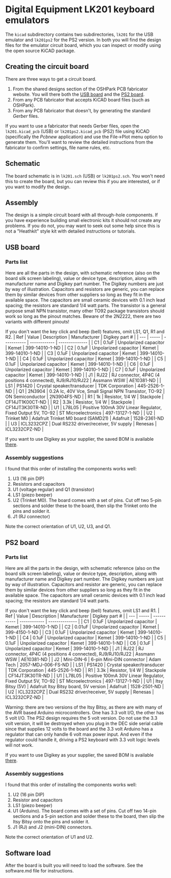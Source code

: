 # Digital Equipment LK201 keyboard emulators

The `kicad` subdirectory contains two subdirectories, `lk201` for the USB emulator and `lk201ps2` for the PS2 version.  In both you will find the design files for the emulator circuit board, which you can inspect or modify using the open source KiCAD package.

## Creating the circuit board

There are three ways to get a circuit board.
1. From the shared designs section of the OSHPark PCB fabricator website.  You will there both the [USB board](https://oshpark.com/shared_projects/zDjWDDDL "LK201 emulator") and the [PS2 board](https://oshpark.com/shared_projects/TBD "LK201-PS2 emulator").
2. From any PCB fabricator that accepts KiCAD board files (such as OSHPark).
3. From any PCB fabricator that doesn't, by generating the standard *Gerber* files.

If you want to use a fabricator that needs Gerber files, open the `lk201.kicad_pcb` (USB) or `lk201ps2.kicad_pcb` (PS2) file using KiCAD (specifically the *Pcbnew* application) and use the File->Plot menu option to generate them.  You'll want to review the detailed instructions from the fabricator to confirm settings, file name rules, etc.

## Schematic

The board schematic is in `lk201.sch` (USB) or `lk201ps2.sch`.  You won't need this to create the board, but you can review this if you are interested, or if you want to modify the design.

## Assembly

The design is a simple circuit board with all through-hole components.  If you have experience building small electronic kits it should not create any problems.  If you do not, you may want to seek out some help since this is not a "Heathkit" style kit with detailed instructions or tutorials.

## USB board

### Parts list

Here are all the parts in the design, with schematic reference (also on the board silk screen labeling), value or device type, description, along with manufacturer name and Digikey part number.  The Digikey numbers are just by way of illustration.  Capacitors and resistors are generic, you can replace them by similar devices from other suppliers so long as they fit in the available space.  The capacitors  are small ceramic devices with 0.1 inch lead spacing; the resistors are standard 1/4 watt parts.  The transistor is a general purpose small NPN transistor, many other TO92 package transistors should work so long as the pinout matches.  Beware of the 2N2222, there are two variants with different pinouts!

If you don't want the key click and beep (bell) features, omit LS1, Q1, R1 and R2.
| Ref | Value | Description | Manufacturer | Digikey part # |
| --- | ----- | ----------- | ------------ | -------------- |
| C1 | 0.1uF | Unpolarized capacitor | Kemet | 399-14010-1-ND |
| C2 | 0.1uF | Unpolarized capacitor | Kemet | 399-14010-1-ND |
| C3 | 0.1uF | Unpolarized capacitor | Kemet | 399-14010-1-ND |
| C4 | 0.1uF | Unpolarized capacitor | Kemet | 399-14010-1-ND |
| C5 | 0.1uF | Unpolarized capacitor | Kemet | 399-14010-1-ND |
| C6 | 0.1uF | Unpolarized capacitor | Kemet | 399-14010-1-ND |
| C7 | 0.1uF | Unpolarized capacitor | Kemet | 399-14010-1-ND |
| J1 | RJ22 | RJ connector, 4P4C (4 positions 4 connected), RJ9/RJ10/RJ22 | Assmann WSW | AE10381-ND |
| LS1 | PS1420 | Crystal speaker/transducer | TDK Corporation | 445-2526-1-ND |
| Q1 | 2N3904 | 0.2A Ic, 40V Vce, Small Signal NPN Transistor, TO-92 | ON Semiconductor | 2N3904FS-ND |
| R1 | 1k | Resistor, 1/4 W | Stackpole | CF14JT1K00CT-ND |
| R2 | 3.3k | Resistor, 1/4 W | Stackpole | CF14JT3K30TR-ND |
| U1 | L78L05 | Positive 100mA 30V Linear Regulator, Fixed Output 5V, TO-92 | ST Microelectronics | 497-13127-1-ND |
| U2 | Trinket M0 | Adafruit Trinket M0 board (SAMD21) | Adafruit | 1528-2361-ND |
| U3 | ICL3232CPZ | Dual RS232 driver/receiver, 5V supply | Renesas | ICL3232CPZ-ND |

If you want to use Digikey as your supplier, the saved BOM is available [there](https://www.digikey.com/short/zrhrcz "Digikey BOM").

### Assembly suggestions

I found that this order of installing the components works well:
1. U3 (16 pin DIP)
2. Resistors and capacitors
3. U1 (voltage regular) and Q1 (transistor)
4. LS1 (piezo beeper)
5. U2 (Trinket M0).  The board comes with a set of pins.  Cut off two 5-pin sections and solder these to the board, then slip the Trinket onto the pins and solder it.
6. J1 (RJ connector)

Note the correct orientation of U1, U2, U3, and Q1.

## PS2 board

### Parts list

Here are all the parts in the design, with schematic reference (also on the board silk screen labeling), value or device type, description, along with manufacturer name and Digikey part number.  The Digikey numbers are just by way of illustration.  Capacitors and resistor are generic, you can replace them by similar devices from other suppliers so long as they fit in the available space.  The capacitors  are small ceramic devices with 0.1 inch lead spacing; the resistors are standard 1/4 watt parts.  

If you don't want the key click and beep (bell) features, omit LS1 and R1.
| Ref | Value | Description | Manufacturer | Digikey part # |
| --- | ----- | ----------- | ------------ | -------------- |
| C1 | 0.1uF | Unpolarized capacitor | Kemet | 399-14010-1-ND |
| C2 | 0.01uF | Unpolarized capacitor | Kemet | 399-4150-1-ND |
| C3 | 0.1uF | Unpolarized capacitor | Kemet | 399-14010-1-ND |
| C4 | 0.1uF | Unpolarized capacitor | Kemet | 399-14010-1-ND |
| C5 | 0.1uF | Unpolarized capacitor | Kemet | 399-14010-1-ND |
| C6 | 0.1uF | Unpolarized capacitor | Kemet | 399-14010-1-ND |
| J1 | RJ22 | RJ connector, 4P4C (4 positions 4 connected), RJ9/RJ10/RJ22 | Assmann WSW | AE10381-ND |
| J2 | Mini-DIN-6 | 6-pin Mini-DIN connector | Adam Tech | 2057-MDJ-006-FS-ND |
| LS1 | PS1420 | Crystal speaker/transducer | TDK Corporation | 445-2526-1-ND |
| R1 | 3.3k | Resistor, 1/4 W | Stackpole | CF14JT3K30TR-ND |
| U1 | L78L05 | Positive 100mA 30V Linear Regulator, Fixed Output 5V, TO-92 | ST Microelectronics | 497-13127-1-ND |
| U1 | Itsy Bitsy (5V) | Adafruit Itsy Bitsy board, 5V version | Adafruit | 1528-2501-ND |
| U2 | ICL3232CPZ | Dual RS232 driver/receiver, 5V supply | Renesas | ICL3232CPZ-ND |

Warning: there are two versions of the Itsy Bitsy, as there are with many of the AVR based Arduino microcontrollers.  One has 3.3 volt I/O, the other has 5 volt I/O.  The PS2 design requires the 5 volt version.  Do not use the 3.3 volt version, it will be destroyed when you plug in the DEC side serial cable since that supplies 12 volts to the board and the 3.3 volt Arduino has a regulator that can only handle 6 volt max power input.  And even if the regulator could handle it, driving a PS2 keyboard with 3.3 volt logic levels will not work.

If you want to use Digikey as your supplier, the saved BOM is available [there](https://www.digikey.com/short/TBD "Digikey PS2 BOM").

### Assembly suggestions

I found that this order of installing the components works well:
1. U2 (16 pin DIP)
2. Resistor and capacitors
4. LS1 (piezo beeper)
5. U1 (Arduino).  The board comes with a set of pins.  Cut off two 14-pin sections and a 5-pin section and solder these to the board, then slip the Itsy Bitsy onto the pins and solder it.
6. J1 (RJ) and J2 (mini-DIN) connectors.

Note the correct orientation of U1 and U2.

## Software load

After the board is built you will need to load the software.  See the software.md file for instructions.
